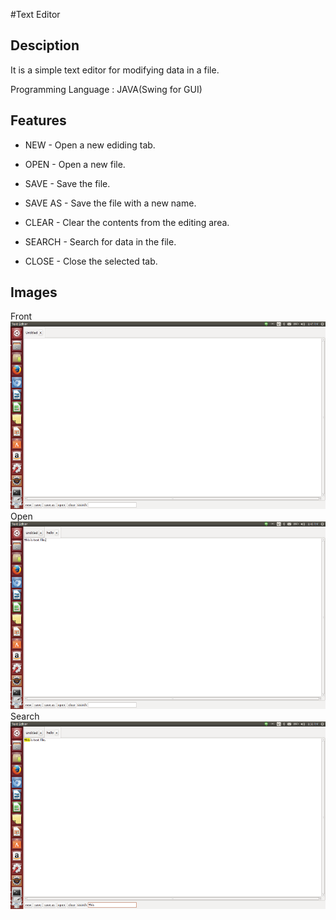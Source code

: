 #Text Editor

Desciption
---------
It is a simple text editor for modifying data in a file.

Programming Language : JAVA(Swing for GUI)

Features
--------


* NEW - Open a new ediding tab.

* OPEN - Open a new file.

* SAVE - Save the file.

* SAVE AS - Save the file with a new name.

* CLEAR - Clear the contents from the editing area.

* SEARCH - Search for data in the file.

* CLOSE - Close the selected tab.

Images
------
Front
<img height="300" width="751" src="https://github.com/NaveenKS/TextEditor/blob/master/images/front.png"/>
Open
<img height="300" width="751" src="https://github.com/NaveenKS/TextEditor/blob/master/images/open.png"/>
Search
<img height="300" width="751" src="https://github.com/NaveenKS/TextEditor/blob/master/images/search.png"/>
